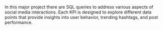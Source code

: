 In this major project there are SQL queries to address various aspects of social media interactions. 
Each KPI is designed to explore different data points that provide insights into user behavior, trending hashtags, and post performance.
